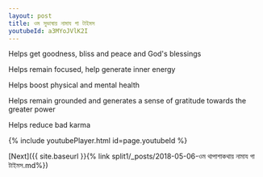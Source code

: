 ```yaml
---
layout: post
title: ওম সুভাষায় নামায গা টাইমস
youtubeId: a3MYoJVlK2I
---
```

 
 
Helps get goodness, bliss and peace and God's blessings
 
Helps remain focused, help generate inner energy 
 
Helps boost physical and mental health 
 
Helps remain grounded and generates a sense of gratitude towards the greater power 
 
Helps reduce bad karma
 
 
 
 


{% include youtubePlayer.html id=page.youtubeId %}
 
[Next]({{ site.baseurl }}{% link  split1/_posts/2018-05-06-ওম থাপাশাকথায় নামায গা টাইমস.md%})
 
